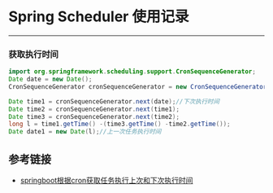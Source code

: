 # Spring Scheduler 使用记录
***

### 获取执行时间
```java
import org.springframework.scheduling.support.CronSequenceGenerator;
Date date = new Date();
CronSequenceGenerator cronSequenceGenerator = new CronSequenceGenerator("0 */5 * * * ?");

Date time1 = cronSequenceGenerator.next(date);//下次执行时间
Date time2 = cronSequenceGenerator.next(time1);
Date time3 = cronSequenceGenerator.next(time2);
long l = time1.getTime() -(time3.getTime() -time2.getTime());
Date date1 = new Date(l);//上一次任务执行时间
```

## 参考链接
- [springboot根据cron获取任务执行上次和下次执行时间](https://blog.csdn.net/s573626822/article/details/107540293)